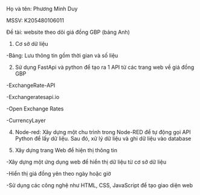 Họ và tên: Phương Minh Duy

MSSV: K205480106011

Đề tài: website theo dõi giá đồng GBP (bảng Anh)

1. Cơ sở dữ liệu

-Bảng: Lưu thông tin gồm thời gian và số liệu

2. Sử dụng FastApi và python để tạo ra 1 API từ các trang web về giá đồng GBP

-ExchangeRate-API

-Exchangeratesapi.io

-Open Exchange Rates

-CurrencyLayer

4. Node-red: Xây dựng một chu trình trong Node-RED để tự động gọi API Python để lấy dữ liệu. Sau đó, xử lý dữ liệu và ghi dữ liệu vào database

5. Xây dựng trang Web để hiện thị thông tin

-Xây dựng một ứng dụng web để hiển thị dữ liệu từ cơ sở dữ liệu

-Hiển thị giá đồng yên theo ngày hoặc giờ

-Sử dụng các công nghệ như HTML, CSS, JavaScript để tạo giao diện web

